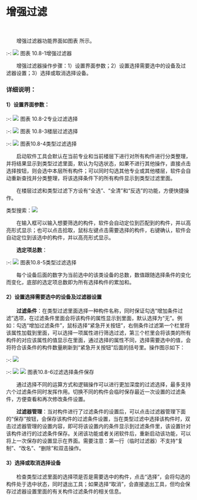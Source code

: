# 增强过滤
<br/>

&emsp;&emsp;增强过滤器功能界面如图表 所示。


:-: ![](images/555.png)
图表 10.8-1增强过滤器

&emsp;&emsp;增强过滤器操作步骤：1）设置界面参数；2）设置选择需要选中的设备及过滤器设置；3）选择或取消选择设备。

### 详细说明：

#### 1）设置界面参数：

:-: ![](images/556.png)
图表 10.8-2专业过滤选择

:-: ![](images/557.png)
图表 10.8-3楼层过滤选择

:-: ![](images/558.png)
图表10.8-4类型过滤选择

&emsp;&emsp;启动软件工具会默认在当前专业和当前楼层下进行对所有构件进行分类整理，并将结果显示到类型过滤里面，默认为勾选状态，如果不进行其他操作，直接点击选择按钮，则会选中本层所有构件；可以同时勾选其他专业或其他楼层，软件会自动重新查找并分类整理，将该选择条件下的所有构件显示到类型过滤里面。

&emsp;&emsp;在楼层过滤和类型过滤下方设有“全选”、“全清”和“反选”的功能，方便快捷操作。

类型搜索：![](images/559.png)

&emsp;&emsp;在输入框可以输入想要筛选的构件，软件会自动定位到匹配到的构件，并以高亮形式显示；也可以点击拾取，鼠标左键点击需要选择的构件，右键确认，软件会自动定位到该选中的构件，并以高亮形式显示。

&emsp;&emsp;**选定项总数**：

:-: ![](images/560.png)
图表10.8-5类型过滤选择

&emsp;&emsp;每个设备后面的数字为当前选中的该类设备的总数，数值跟随选择条件的变化而变化，底部的选定项总数即为所有选择构件的累加和。

#### 2）设置选择需要选中的设备及过滤器设置

&emsp;&emsp;**过滤条件**：在类型过滤里面选择一种构件名称，同时保证勾选“增加条件过滤”选项，在过滤条件里面会将该构件的属性显示到里面，默认选择为“无”。例如：勾选“增加过滤条件”，鼠标选择“紧急开关按钮”，右侧条件过滤第一个栏里将该属性加载到里面，可以选择一项属性进行筛选过滤，第三个栏里会将该类的所有构件的对应该属性的值显示在里面，通过选择的属性不同，选择需要选中的值，会将符合该条件的构件数量刷新到“紧急开关按钮”后面的括号里。操作图示如下：

:-: ![](images/561.png)

:-: ![](images/562.png)    ![](images/563.png)
图表10.8-6过滤选择条件保存

&emsp;&emsp;通过选择不同的运算方式和逻辑操作可以进行更加深度的过滤选择，最多支持六个过滤条件同时发挥作用。切换不同的构件会临时保存最近一次设置的过滤条件，方便查看和再次修改条件设置。

&emsp;&emsp;**过滤器管理**：当对构件进行了过滤条件的设置后，可以点击过滤器管理下面的“保存”按钮，会保存该构件的过滤条件设置，当在类型过滤中选择该构件时，双击过滤器管理的设置内容，即可将该设置内的条件显示到过滤条件里，该设置针对该构件进行的过滤条件保存。关闭该功能或者关闭软件后，重新启动该功能，可以将上一次保存的设置显示在界面。需要注意：第一行（临时过滤器）不支持“复制”、“改名”、“删除”和双击操作。

#### 3）选择或取消选择设备

&emsp;&emsp;检查类型过滤里面的选择项是否是需要选中的构件，点击“选择”，会将勾选的构件处于选中状态，同时退出工具；如果选择“取消”，会直接退出工具，但均会保存过滤器设置里面的有关构件过滤条件的相关信息。